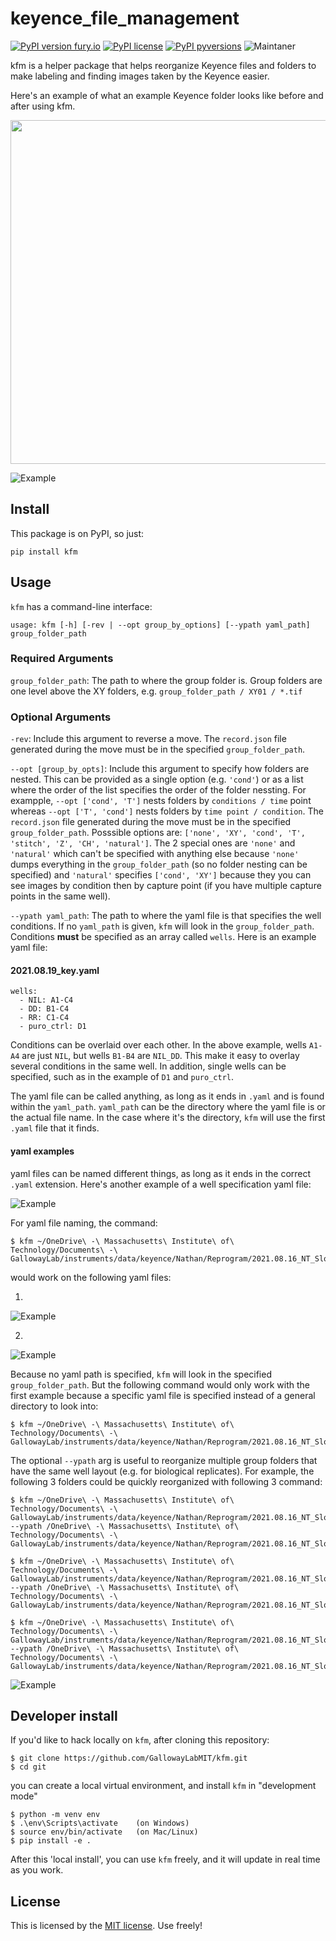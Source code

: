 # keyence_file_management
[![PyPI version fury.io](https://badge.fury.io/py/kfm.svg)](https://pypi.python.org/pypi/ansicolortags/)
[![PyPI license](https://img.shields.io/pypi/l/kfm.svg)](https://pypi.python.org/pypi/kfm/)
[![PyPI pyversions](https://img.shields.io/pypi/pyversions/kfm.svg)](https://pypi.python.org/pypi/kfm/)
![Maintaner](https://img.shields.io/badge/maintainer-nbwang22-blue)

kfm is a helper package that helps reorganize Keyence files and folders to make labeling and finding images
taken by the Keyence easier.
 
Here's an example of what an example Keyence folder looks like before and after using kfm.

<img src="/documentation_images/before_kfm.png" width="550"/>

![Example](/documentation_images/after_kfm.png)

 
## Install
This package is on PyPI, so just:
```
pip install kfm
```

## Usage
`kfm` has a command-line interface:

```
usage: kfm [-h] [-rev | --opt group_by_options] [--ypath yaml_path] group_folder_path
```

### Required Arguments
`group_folder_path`: The path to where the group folder is. Group folders are one level above the XY folders, e.g. `group_folder_path / XY01 / *.tif`

### Optional Arguments
`-rev`: Include this argument to reverse a move. The `record.json` file generated during the move must be in the specified `group_folder_path`.

`--opt [group_by_opts]`: Include this argument to specify how folders are nested. This can be provided as a single option (e.g. `'cond'`) or as a list where the order of the list specifies the order of the folder nessting. For exampple, `--opt ['cond', 'T']` nests folders by `conditions / time` point whereas `--opt ['T', 'cond']` nests folders by `time point / condition`. The `record.json` file generated during the move must be in the specified `group_folder_path`. Posssible options are: `['none', 'XY', 'cond', 'T', 'stitch', 'Z', 'CH', 'natural']`. The 2 special ones are `'none'` and `'natural'` which can't be specified with anything else because `'none'` dumps everything in the `group_folder_path` (so no folder nesting can be specified) and `'natural'` specifies `['cond', 'XY']` because they you can see images by condition then by capture point (if you have multiple capture points in the same well). 


`--ypath yaml_path`: The path to where the yaml file is that specifies the well conditions. If no `yaml_path` is given, `kfm` will look in the `group_folder_path`. Conditions **must** be specified as an array called `wells`. Here is an example yaml file:

#### 2021.08.19_key.yaml
```
wells:
  - NIL: A1-C4
  - DD: B1-C4
  - RR: C1-C4
  - puro_ctrl: D1 
```

Conditions can be overlaid over each other. In the above example, wells `A1-A4` are just `NIL`, but wells `B1-B4` are `NIL_DD`. This make it easy to overlay several conditions in the same well. In addition, single wells can be specified, such as in the example of `D1` and `puro_ctrl`.

The yaml file can be called anything, as long as it ends in `.yaml` and is found within the `yaml_path`. `yaml_path` can be the directory where the yaml file is or the actual file name. In the case where it's the directory, `kfm` will use the first `.yaml` file that it finds.

#### yaml examples

yaml files can be named different things, as long as it ends in the correct `.yaml` extension. Here's another example of a well specification yaml file:

![Example](/documentation_images/key_yaml_ex.png)

For yaml file naming, the command:

```
$ kfm ~/OneDrive\ -\ Massachusetts\ Institute\ of\ Technology/Documents\ -\ GallowayLab/instruments/data/keyence/Nathan/Reprogram/2021.08.16_NT_SlowFT_test_02/2021.08.16_NT_4dpi 
```
would work on the following yaml files:

1. 
![Example](/documentation_images/key_yaml_short_path_ex.png)

2.  
![Example](/documentation_images/key_yaml_full_path_ex.png)


Because no yaml path is specified, `kfm` will look in the specified `group_folder_path`. But the following command would only work with the first example because a specific yaml file is specified instead of a general directory to look into:

```
$ kfm ~/OneDrive\ -\ Massachusetts\ Institute\ of\ Technology/Documents\ -\ GallowayLab/instruments/data/keyence/Nathan/Reprogram/2021.08.16_NT_SlowFT_test_02/2021.08.16_NT_4dpi/key.yaml
```

The optional `--ypath` arg is useful to reorganize multiple group folders that have the same well layout (e.g. for biological replicates). For example, the following 3 folders could be quickly reorganized with following 3 command:

```
$ kfm ~/OneDrive\ -\ Massachusetts\ Institute\ of\ Technology/Documents\ -\ GallowayLab/instruments/data/keyence/Nathan/Reprogram/2021.08.16_NT_SlowFT_test/2021.08.16_NT_SlowFT_test/2021.08.16_NT_SlowFT_test_01 --ypath /OneDrive\ -\ Massachusetts\ Institute\ of\ Technology/Documents\ -\ GallowayLab/instruments/data/keyence/Nathan/Reprogram/2021.08.16_NT_SlowFT_test

$ kfm ~/OneDrive\ -\ Massachusetts\ Institute\ of\ Technology/Documents\ -\ GallowayLab/instruments/data/keyence/Nathan/Reprogram/2021.08.16_NT_SlowFT_test/2021.08.16_NT_SlowFT_test/2021.08.17_NT_SlowFT_test_02 --ypath /OneDrive\ -\ Massachusetts\ Institute\ of\ Technology/Documents\ -\ GallowayLab/instruments/data/keyence/Nathan/Reprogram/2021.08.16_NT_SlowFT_test

$ kfm ~/OneDrive\ -\ Massachusetts\ Institute\ of\ Technology/Documents\ -\ GallowayLab/instruments/data/keyence/Nathan/Reprogram/2021.08.16_NT_SlowFT_test/2021.08.16_NT_SlowFT_test/2021.08.18_NT_SlowFT_test_03 --ypath /OneDrive\ -\ Massachusetts\ Institute\ of\ Technology/Documents\ -\ GallowayLab/instruments/data/keyence/Nathan/Reprogram/2021.08.16_NT_SlowFT_test
```

![Example](/documentation_images/key_yaml_multi_group_folder_ex.png)



## Developer install
If you'd like to hack locally on `kfm`, after cloning this repository:
```
$ git clone https://github.com/GallowayLabMIT/kfm.git
$ cd git
```
you can create a local virtual environment, and install `kfm` in "development mode"
```
$ python -m venv env
$ .\env\Scripts\activate    (on Windows)
$ source env/bin/activate   (on Mac/Linux)
$ pip install -e .
```
After this 'local install', you can use `kfm` freely, and it will update in real time as you work.

## License
This is licensed by the [MIT license](./LICENSE). Use freely!
